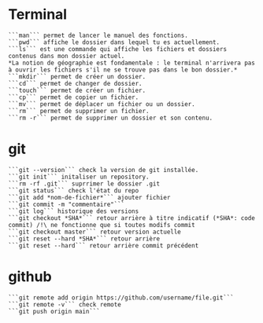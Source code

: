
# Terminal
    ```man``` permet de lancer le manuel des fonctions.
    ```pwd``` affiche le dossier dans lequel tu es actuellement.
    ```ls``` est une commande qui affiche les fichiers et dossiers contenus dans mon dossier actuel.
    *La notion de géographie est fondamentale : le terminal n'arrivera pas à ouvrir les fichiers s'il ne se trouve pas dans le bon dossier.*
    ```mkdir``` permet de créer un dossier.
    ```cd``` permet de changer de dossier.
    ```touch``` permet de créer un fichier.
    ```cp``` permet de copier un fichier.
    ```mv``` permet de déplacer un fichier ou un dossier.
    ```rm``` permet de supprimer un fichier.
    ```rm -r``` permet de supprimer un dossier et son contenu.

# git
    ```git --version``` check la version de git installée.
    ```git init``` initaliser un repository.
    ```rm -rf .git``` suprrimer le dossier .git
    ```git status``` check l'état du repo
    ```git add *nom-de-fichier*``` ajouter fichier
    ```git commit -m "commentaire"```
    ```git log``` historique des versions
    ```git checkout *SHA*``` retour arrière à titre indicatif (*SHA*: code commit) /!\ ne fonctionne que si toutes modifs commit
    ```git checkout master``` retour version actuelle
    ```git reset --hard *SHA*``` retour arrière 
    ```git reset --hard``` retour arrière commit précédent

# github
    ```git remote add origin https://github.com/username/file.git```
    ```git remote -v``` check remote
    ```git push origin main``` 